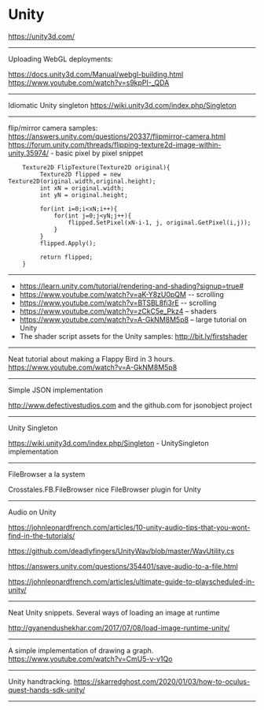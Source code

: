 # Unity

https://unity3d.com/

---

Uploading WebGL deployments:

https://docs.unity3d.com/Manual/webgl-building.html
https://www.youtube.com/watch?v=s9kpPI-_QDA

---

Idiomatic Unity singleton
https://wiki.unity3d.com/index.php/Singleton

--- 

flip/mirror camera samples:
https://answers.unity.com/questions/20337/flipmirror-camera.html                           
https://forum.unity.com/threads/flipping-texture2d-image-within-unity.35974/ - basic pixel by pixel snippet

```
    Texture2D FlipTexture(Texture2D original){
         Texture2D flipped = new Texture2D(original.width,original.height);
         int xN = original.width;
         int yN = original.height;
             
         for(int i=0;i<xN;i++){
             for(int j=0;j<yN;j++){
                 flipped.SetPixel(xN-i-1, j, original.GetPixel(i,j));
             }
         }
         flipped.Apply();
             
         return flipped;
    }
```

---

- https://learn.unity.com/tutorial/rendering-and-shading?signup=true#
- https://www.youtube.com/watch?v=aK-Y8zU0pQM -- scrolling
- https://www.youtube.com/watch?v=BTSBL8fi3rE  -- scrolling
- https://www.youtube.com/watch?v=zCkC5e_Pkz4 – shaders
- https://www.youtube.com/watch?v=A-GkNM8M5p8 – large tutorial on Unity
- The shader script assets for the Unity samples: http://bit.ly/firstshader
            
---

Neat tutorial about making a Flappy Bird in 3 hours.
https://www.youtube.com/watch?v=A-GkNM8M5p8

---

Simple JSON implementation

http://www.defectivestudios.com and the github.com for jsonobject project

---

Unity Singleton 

https://wiki.unity3d.com/index.php/Singleton - UnitySingleton implementation

---

FileBrowser a la system

Crosstales.FB.FileBrowser nice FileBrowser plugin for Unity

---

Audio on Unity

https://johnleonardfrench.com/articles/10-unity-audio-tips-that-you-wont-find-in-the-tutorials/

https://github.com/deadlyfingers/UnityWav/blob/master/WavUtility.cs

https://answers.unity.com/questions/354401/save-audio-to-a-file.html

https://johnleonardfrench.com/articles/ultimate-guide-to-playscheduled-in-unity/

---

Neat Unity snippets. Several ways of loading an image at runtime

http://gyanendushekhar.com/2017/07/08/load-image-runtime-unity/

---

A simple implementation of drawing a graph. 
https://www.youtube.com/watch?v=CmU5-v-v1Qo

--- 

Unity handtracking.
https://skarredghost.com/2020/01/03/how-to-oculus-quest-hands-sdk-unity/

--- 
